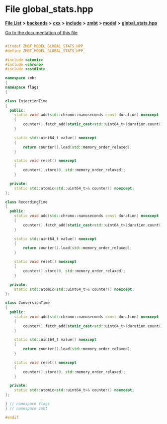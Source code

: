 

# File global\_stats.hpp

[**File List**](files.md) **>** [**backends**](dir_e0e3bad64fbfd08934d555b945409197.md) **>** [**cxx**](dir_2a0640ff8f8d193383b3226ce9e70e40.md) **>** [**include**](dir_33cabc3ab2bb40d6ea24a24cae2f30b8.md) **>** [**zmbt**](dir_2115e3e51895e4107b806d6d2319263e.md) **>** [**model**](dir_b97e8e9bc83032fe6d4e26779db64c76.md) **>** [**global\_stats.hpp**](global__stats_8hpp.md)

[Go to the documentation of this file](global__stats_8hpp.md)


```C++

#ifndef ZMBT_MODEL_GLOBAL_STATS_HPP_
#define ZMBT_MODEL_GLOBAL_STATS_HPP_

#include <atomic>
#include <chrono>
#include <cstdint>

namespace zmbt
{
namespace flags
{

class InjectionTime
{
  public:
    static void add(std::chrono::nanoseconds const duration) noexcept
    {
        counter().fetch_add(static_cast<std::uint64_t>(duration.count()), std::memory_order_relaxed);
    }

    static std::uint64_t value() noexcept
    {
        return counter().load(std::memory_order_relaxed);
    }

    static void reset() noexcept
    {
        counter().store(0, std::memory_order_relaxed);
    }

  private:
    static std::atomic<std::uint64_t>& counter() noexcept;
};

class RecordingTime
{
  public:
    static void add(std::chrono::nanoseconds const duration) noexcept
    {
        counter().fetch_add(static_cast<std::uint64_t>(duration.count()), std::memory_order_relaxed);
    }

    static std::uint64_t value() noexcept
    {
        return counter().load(std::memory_order_relaxed);
    }

    static void reset() noexcept
    {
        counter().store(0, std::memory_order_relaxed);
    }

  private:
    static std::atomic<std::uint64_t>& counter() noexcept;
};

class ConversionTime
{
  public:
    static void add(std::chrono::nanoseconds const duration) noexcept
    {
        counter().fetch_add(static_cast<std::uint64_t>(duration.count()), std::memory_order_relaxed);
    }

    static std::uint64_t value() noexcept
    {
        return counter().load(std::memory_order_relaxed);
    }

    static void reset() noexcept
    {
        counter().store(0, std::memory_order_relaxed);
    }

  private:
    static std::atomic<std::uint64_t>& counter() noexcept;
};

} // namespace flags
} // namespace zmbt

#endif
```



